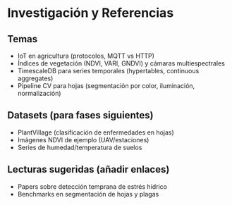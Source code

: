 # Investigación y Referencias

## Temas
- IoT en agricultura (protocolos, MQTT vs HTTP)
- Índices de vegetación (NDVI, VARI, GNDVI) y cámaras multiespectrales
- TimescaleDB para series temporales (hypertables, continuous aggregates)
- Pipeline CV para hojas (segmentación por color, iluminación, normalización)

## Datasets (para fases siguientes)
- PlantVillage (clasificación de enfermedades en hojas)
- Imágenes NDVI de ejemplo (UAV/estaciones)
- Series de humedad/temperatura de suelos

## Lecturas sugeridas (añadir enlaces)
- Papers sobre detección temprana de estrés hídrico
- Benchmarks en segmentación de hojas y plagas